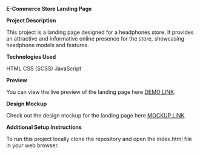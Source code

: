 **E-Commerce Store Landing Page**

**Project Description**

This project is a landing page designed for a headphones store. It provides an attractive and informative online presence for the store, showcasing headphone models and features.

**Technologies Used**

HTML
CSS (SCSS)
JavaScript

**Preview**

You can view the live preview of the landing page here [DEMO LINK](https://hrynkevych.github.io/layout_miami/).

**Design Mockup**

Check out the design mockup for the landing page here [MOCKUP LINK](https://www.figma.com/file/DtkQmQ797hk0nI4KfMi2Uq/BOSE-New-Version?type=design&node-id=6703-88&mode=design).

**Additional Setup Instructions**

To run this project locally clone the repository and open the index.html file in your web browser.
